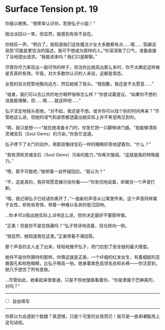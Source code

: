 # Surface Tension pt. 19

你报以微笑。“很荣幸认识你，若狭弘子小姐！”

她淡淡回以一笑，但显然，她感到有些不自在。

你轻叹一声。“明白了。我知道我们这些魔法少女大多数都有点……嗯……‘孤僻且易怒’可能是更恰当的描述。我可不想成为那样的人。”你深深吸了口气，准备直接了当地提出请求。“我能进来吗？我们只是聊聊。”

尽管你尽力表现出一副可怜的样子，但当你比她高出那么多时，你不太确定这样做是否真的有效。毕竟，对大多数你认识的人来说，这都是常态。

女孩的目光短暂地飘向远方，然后她摇了摇头。“很抱歉，我还是不太愿意……”

“或者，我们可以去公共的地方喝杯咖啡怎么样？”你尝试着提议。“如果你不想的话我能理解，但……嗯……就这样吧……”

弘子坚定地摇头拒绝。“对不起，我还是不想。或许你可以找个别的时间再来？”尽管她这么说，但她的语气和姿势都透露出她实际上并不希望再见到你。

“啊，我只是想——”就在她准备关门时，你急忙把一只脚伸进门缝。“我能够清除灵魂宝石（Soul Gems）的污染，”你急忙说道。

弘子停下了关门的动作，用那双像绿宝石一样的眼睛好奇地望着你。“什么？”

“我有清除灵魂宝石（Soul Gems）污染的能力，”你再次强调。“这就是我的特殊能力。”

“嗯，那不可能吧，”她带着一丝怀疑回应。“我认为？”

“不，这是真的，我非常愿意展示给你看——”你急切地说着，却被另一个声音打断。

“喂。我记得弘子已经请你离开了，”一股新的声音从公寓里传来。这个声音同样属于女性，却有些奇怪，带着一种难以名状的低沉回响。

...你*本可以*指出她实际上*没有*这么说，但你决定最好不要那样做。

“正美！但是你不是在隐藏吗？”弘子惊讶地说着，目光转向一侧。

“很显然，她知道我在这里。”正美带着不满回答。

那个声音的主人走了出来，轻轻地推开弘子，把门拉到了安全链的最大限度。

她并不是你所期待的那样。你猜这就是正美，一个纤细的红发女生，有着细腻的亚裔面孔和棕色眼睛，比弘子稍高一些。她身着紫色高领毛衣和长裤——你注意到，她几乎遮住了所有皮肤。

...尽管如此，她看起来很普通，只是不悦地皱眉看着你。“你是隶属于巴麻美的，对吗？”

---

- [ ] 自由填写

---

你原以为会遇到个骷髅？真遗憾，只是个可爱的女孩而已！我可是一直*盼着*能用上这句话呢。
